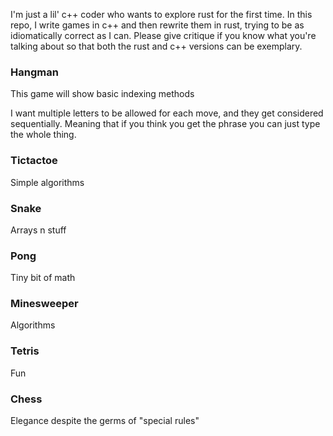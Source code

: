 I'm just a lil' c++ coder who wants to explore rust for the first time.
In this repo, I write games in c++ and then rewrite them in rust, trying to be as idiomatically correct as I can.
Please give critique if you know what you're talking about so that both the rust and c++ versions can be exemplary.

### Hangman
This game will show basic indexing methods

I want multiple letters to be allowed for each move, and they get considered sequentially.
Meaning that if you think you get the phrase you can just type the whole thing.

### Tictactoe
Simple algorithms

### Snake
Arrays n stuff

### Pong
Tiny bit of math

### Minesweeper
Algorithms

### Tetris
Fun

### Chess
Elegance despite the germs of "special rules"
